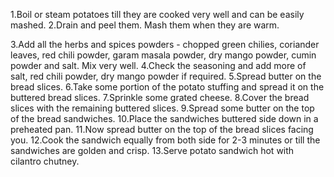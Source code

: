 1.Boil or steam potatoes till they are cooked very well and can be easily mashed.
2.Drain and peel them. Mash them when they are warm.

3.Add all the herbs and spices powders - chopped green chilies, coriander leaves, red chili powder, garam masala powder, dry mango powder, cumin powder and salt. Mix very well.
4.Check the seasoning and add more of salt, red chili powder, dry mango powder if required.
5.Spread butter on the bread slices.
6.Take some portion of the potato stuffing and spread it on the buttered bread slices.
7.Sprinkle some grated cheese.
8.Cover the bread slices with the remaining buttered slices.
9.Spread some butter on the top of the bread sandwiches.
10.Place the sandwiches buttered side down in a preheated pan.
11.Now spread butter on the top of the bread slices facing you.
12.Cook the sandwich equally from both side for 2-3 minutes or till the sandwiches are golden and crisp.
13.Serve potato sandwich hot with cilantro chutney.